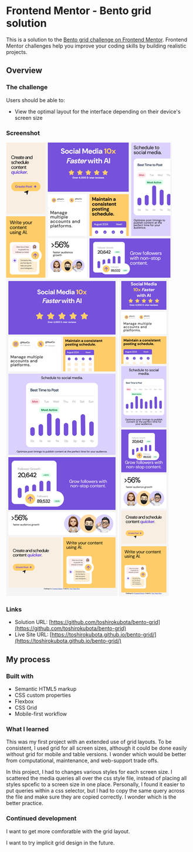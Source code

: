 # Frontend Mentor - Bento grid solution

This is a solution to the [Bento grid challenge on Frontend Mentor](https://www.frontendmentor.io/challenges/bento-grid-RMydElrlOj). Frontend Mentor challenges help you improve your coding skills by building realistic projects. 

## Overview

### The challenge

Users should be able to:

- View the optimal layout for the interface depending on their device's screen size

### Screenshot

![Desktop version](./screenshotDesktop.png)
![Tablet version](./screenshotTablet.png)
![Mobile version](./screenshotMobile.png)

### Links

- Solution URL: [https://github.com/toshirokubota/bento-grid](https://github.com/toshirokubota/bento-grid)
- Live Site URL: [https://toshirokubota.github.io/bento-grid/](https://toshirokubota.github.io/bento-grid/)

## My process

### Built with

- Semantic HTML5 markup
- CSS custom properties
- Flexbox
- CSS Grid
- Mobile-first workflow

### What I learned

This was my first project with an extended use of grid layouts. To be consistent, I used grid for all screen sizes, although it could be done easily without grid for mobile and table versions. I wonder which would be better from computational, maintenance, and web-support trade offs.

In this project, I had to changes various styles for each screen size. I scattered the media queries all over the css style file, instead of placing all styles spcefic to a screen size in one place. Personally, I found it easier to put queries within a css selector, but I had to copy the same query across the file and make sure they are copied correctly.  I wonder which is the better practice.

### Continued development

I want to get more comforatble with the grid layout. 

I want to try implicit grid design in the future.



